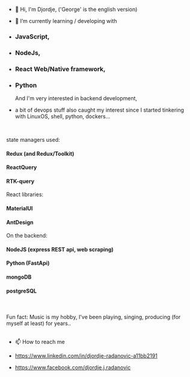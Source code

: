 - 👋  Hi, I'm Djordje, ('George' is the english version) 

- 🌱  I’m currently learning / developing with 
- ### JavaScript, 
- ### NodeJs,
- ### React Web/Native framework, 
- ### Python 
  And I'm very interested in backend development, 

- a bit of devops stuff also caught my interest since I started tinkering with LinuxOS, shell, python, dockers... 

<br>

state managers used:
#### Redux (and Redux/Toolkit)
#### ReactQuery
#### RTK-query

React libraries:
#### MaterialUI
#### AntDesign

On the backend:
#### NodeJS (express REST api, web scraping)
#### Python (FastApi)
#### mongoDB
#### postgreSQL


<br>
<br>
Fun fact: Music is my hobby, I've been playing, singing, producing (for myself at least) for years.. 
<br>
<br>

- 📫 How to reach me

- https://www.linkedin.com/in/djordje-radanovic-a11bb2191
- https://www.facebook.com/djordje.j.radanovic
 



